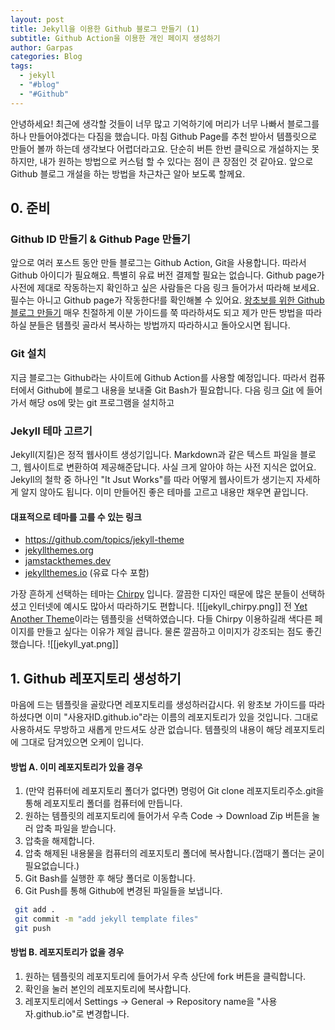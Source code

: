```yaml
---
layout: post
title: Jekyll을 이용한 Github 블로그 만들기 (1)
subtitle: Github Action을 이용한 개인 페이지 생성하기
author: Garpas
categories: Blog
tags:
  - jekyll
  - "#blog"
  - "#Github"
---
```

안녕하세요! 
최근에 생각할 것들이 너무 많고 기억하기에 머리가 너무 나빠서 블로그를 하나 만들어야겠다는 다짐을 했습니다. 마침 Github Page를 추천 받아서 템플릿으로 만들어 볼까 하는데 생각보다 어렵더라고요. 단순히 버튼 한번 클릭으로 개설하지는 못하지만, 내가 원하는 방법으로 커스텀 할 수 있다는 점이 큰 장점인 것 같아요. 앞으로 Github 블로그 개설을 하는 방법을 차근차근 알아 보도록 할께요.

## 0. 준비
### Github ID 만들기 & Github Page 만들기
앞으로 여러 포스트 동안 만들 블로그는 Github Action, Git을 사용합니다. 따라서 Github 아이디가 필요해요. 특별히 유료 버전 결제할 필요는 없습니다. Github page가 사전에 제대로 작동하는지 확인하고 싶은 사람들은 다음 링크 들어가서 따라해 보세요. 필수는 아니고 Github page가 작동한다!를 확인해볼 수 있어요. 
[왕초보를 위한 Github 블로그 만들기](https://zeddios.tistory.com/1222 )
매우 친절하게 이분 가이드를 쭉 따라하셔도 되고 제가 만든 방법을 따라하실 분들은 템플릿 골라서 복사하는 방법까지 따라하시고 돌아오시면 됩니다.

### Git 설치
지금 블로그는 Github라는 사이트에 Github Action를 사용할 예정입니다. 따라서 컴퓨터에서 Github에 블로그 내용을 보내줄 Git Bash가 필요합니다. 다음 링크 [Git](https://git-scm.com/downloads) 에 들어가서 해당 os에 맞는 git 프로그램을 설치하고 

### Jekyll 테마 고르기
Jekyll(지킬)은 정적 웹사이트 생성기입니다.  Markdown과 같은 텍스트 파일을 블로그, 웹사이트로 변환하여 제공해준답니다. 사실 크게 알아야 하는 사전 지식은 없어요. Jekyll의 철학 중 하나인 "It Jsut Works"를 따라 어떻게 웹사이트가 생기는지 자세하게 알지 않아도 됩니다. 이미 만들어진 좋은 테마를 고르고 내용만 채우면 끝입니다.
#### 대표적으로 테마를 고를 수 있는 링크
- https://github.com/topics/jekyll-theme
- [jekyllthemes.org](http://jekyllthemes.org/)
- [jamstackthemes.dev](https://jamstackthemes.dev/ssg/jekyll/)
- [jekyllthemes.io](https://jekyllthemes.io/) (유료 다수 포함)

가장 흔하게 선택하는 테마는 [Chirpy](https://github.com/cotes2020/jekyll-theme-chirpy) 입니다. 깔끔한 디자인 때문에 많은 분들이 선택하셨고 인터넷에 예시도 많아서 따라하기도 편합니다. 
![[jekyll_chirpy.png]]
전 [Yet Another Theme](https://github.com/jeffreytse/jekyll-theme-yat)이라는 템플릿을 선택하였습니다. 다들 Chirpy 이용하길래 색다른 페이지를 만들고 싶다는 이유가 제일 큽니다. 물론 깔끔하고 이미지가 강조되는 점도 좋긴 했습니다.
![[jekyll_yat.png]]

## 1. Github 레포지토리 생성하기
마음에 드는 템플릿을 골랐다면 레포지토리를 생성하러갑시다. 위 왕초보 가이드를 따라하셨다면 이미 "사용자ID.github.io"라는 이름의 레포지토리가 있을 것입니다. 그대로 사용하셔도 무방하고 새롭게 만드셔도 상관 없습니다. 템플릿의 내용이 해당 레포지토리에 그대로 담겨있으면 오케이 입니다.
#### 방법 A. 이미 레포지토리가 있을 경우
1. (만약 컴퓨터에 레포지토리 폴더가 없다면) 명렁어 Git clone 레포지토리주소.git을 통해 레포지토리 폴더를 컴퓨터에 만듭니다.
2. 원하는 템플릿의 레포지토리에 들어가서 우측 Code -> Download Zip 버튼을 눌러 압축 파일을 받습니다.
3. 압축을 해제합니다.
4. 압축 해제된 내용물을 컴퓨터의 레포지토리 폴더에 복사합니다.(껍때기 폴더는 굳이 필요없습니다.)
5. Git Bash를 실행한 후 해당 폴더로 이동합니다.
6. Git Push를 통해 Github에 변경된 파일들을 보냅니다.
```bash
 git add .
 git commit -m "add jekyll template files"
 git push
 ```
#### 방법 B. 레포지토리가 없을 경우
1. 원하는 템플릿의 레포지토리에 들어가서 우측 상단에 fork 버튼을 클릭합니다.
2. 확인을 눌러 본인의 레포지토리에 복사합니다.
3. 레포지토리에서 Settings -> General -> Repository name을 "사용자.github.io"로 변경합니다.